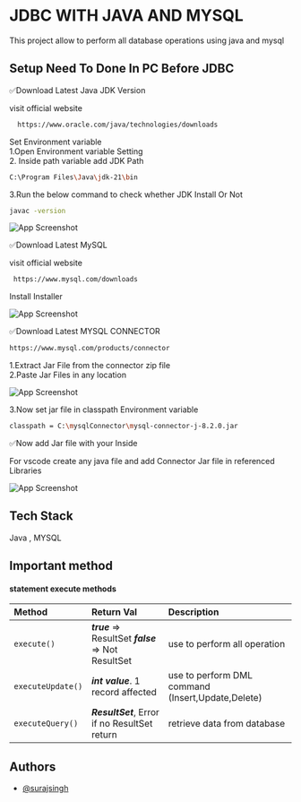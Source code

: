 
# JDBC WITH JAVA AND MYSQL

This project allow to perform all database operations using java and mysql 


## Setup Need To Done In PC Before JDBC

✅Download Latest Java JDK Version

visit official website
```bash
  https://www.oracle.com/java/technologies/downloads
```
Set Environment variable\
 1.Open Environment variable Setting\
   2. Inside path variable add JDK Path
   ```bash
C:\Program Files\Java\jdk-21\bin   
```

3.Run the below command to check whether JDK Install Or Not
 ```bash
javac -version  
```
![App Screenshot](https://res.cloudinary.com/dnxv21hr0/image/upload/v1699957498/jdbc/z5d8kbm27efrkayx9kxn.png)

✅Download Latest MySQL

visit official website
```bash
 https://www.mysql.com/downloads
```
Install Installer

![App Screenshot](https://res.cloudinary.com/dnxv21hr0/image/upload/v1699958200/jdbc/uxwdnf6hwfiko45vgzck.png)

✅Download Latest MYSQL CONNECTOR
 ```bash
https://www.mysql.com/products/connector
```
1.Extract Jar File from the connector zip file\
2.Paste Jar Files in any location

![App Screenshot](https://res.cloudinary.com/dnxv21hr0/image/upload/v1699958463/jdbc/fvx0kwrbpasnhkwswbqz.png)

3.Now set jar file in classpath Environment variable

 ```bash
classpath = C:\mysqlConnector\mysql-connector-j-8.2.0.jar
```

✅Now add Jar file with your Inside

For vscode create any java file and add Connector Jar file in referenced Libraries

![App Screenshot](https://res.cloudinary.com/dnxv21hr0/image/upload/v1699958684/jdbc/gsrcagiz5tjkjmrgxske.png)




## Tech Stack

Java , MYSQL



## Important method

#### statement execute methods


| Method | Return Val     | Description                |
| :-------- | :------- | :------------------------- |
| `execute()` | ***true*** => ResultSet ***false*** => Not ResultSet | use to perform all operation |
| `executeUpdate()` | ***int value***. 1 record affected|use to perform DML command (Insert,Update,Delete) |
| `executeQuery()` | ***ResultSet***, Error if no ResultSet return| retrieve data from database |



## Authors

- [@surajsingh](https://www.linkedin.com/in/surajsinghgore)

